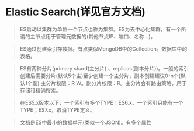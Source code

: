 # Elastic Search(详见官方文档)

> ES启动以集群为单位一个节点也称为集群。ES为去中心化集群，有一个所谓的主节点用于管理元数据的(其他节点IP、端口、名称...)。

> ES通过创建索引存数据。有点类似MongoDB中的Collection。数据库中的表格。

> ES有两种分片(primary shard(主分片) 、replicas(副本分片))。一般的索引创建后需要分片(默认5个主)至少创建一个主分片，副本创建建议0-n个(默认1个副)
> 主分片权限：R W。副分片权限：R。主分片会有路由策略，用于存储和精确搜索。

> 在ES5.x版本以下，一个索引有多个TYPE；ES6.x，一个索引只能有一个TYPE；ES7.x，取消TYPE定义。

> 文档是ES中最小的数据单元(类似一个JSON)。有多个属性